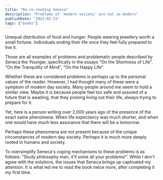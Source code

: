 ```yaml
---
title: "Re-re-reading Seneca"
description: "Problems of 'modern society' are not so modern"
publishDate: "2023-02-21"
tags: ["books"]
---
```


Unequal distribution of food and hunger. People wearing jewellery worth a small fortune. Individuals ending their life once they feel fully prepared to live it.

Those are all examples of problems and problematic people described by Seneca the Younger, specifically in the essays “On the Shortness of Life”, "On the Tranquility of Mind", "On the Happy Life". 

Whether these are considered problems is perhaps up to the personal values of the reader. However, I had thought many of these were a symptom of modern day society. Many people around me seem to hold a similar view. Maybe it is because people feel too safe and assured of a future that is awaiting, that they prolong living out their life, always trying to prepare for it.

Yet, here is a person writing over 2,000 years ago of the presence of the exact same phenomena. When life expectancy was much shorter, and when one would have much less assurance that there will be a tomorrow.

Perhaps these phenomena are not present because of the unique circumstances of modern day society. Perhaps it is much more deeply rooted in humans and society.

To oversimplify Seneca's coping mechanisms to these problems is as follows: "Study philosophy man, it'll solve all your problems!". While I don't agree with the solutions, the issues that Seneca brings up captivated my attention. It is what led me to read the book twice more, after completing it my first time.
